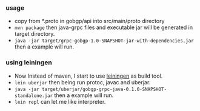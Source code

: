 ### usage

- copy from *.proto in gobgp/api into src/main/proto directory
- `mvn package` then java-grpc files and executable jar will be generated in target directory.
- `java -jar target/grpc-gobgp-1.0-SNAPSHOT-jar-with-dependencies.jar` then a example will run.

### using leiningen

- Now Instead of maven, I start to use [leiningen](https://leiningen.org/) as build tool.
- `lein uberjar` then being run protoc, javac and uberjar.      
- `java -jar target/uberjar/gobgp-grpc-java-0.1.0-SNAPSHOT-standalone.jar` then a example will run.
- `lein repl` can let me like interpreter.

